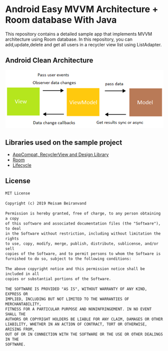 # Android Easy MVVM Architecture + Room database With Java
This repository contains a detailed sample app that implements MVVM architecture using Room database. 
In this repository, you can add,update,delete and get all users in a recycler view list using ListAdapter.

## Android Clean Architecture
<img src="mvvm_architecture.png" alt="preview">

## Libraries used on the sample project
- [AppCompat, RecyclerView and Design Library](https://developer.android.com/topic/libraries/support-library/?hl=es)
- [Room](https://developer.android.com/jetpack/androidx/releases/room)
- [Lifecycle](https://developer.android.com/jetpack/androidx/releases/lifecycle)

## License
    MIT License
    
    Copyright (c) 2019 Meisam Beiranvand
    
    Permission is hereby granted, free of charge, to any person obtaining a copy
    of this software and associated documentation files (the "Software"), to deal
    in the Software without restriction, including without limitation the rights
    to use, copy, modify, merge, publish, distribute, sublicense, and/or sell
    copies of the Software, and to permit persons to whom the Software is
    furnished to do so, subject to the following conditions:
    
    The above copyright notice and this permission notice shall be included in all
    copies or substantial portions of the Software.
    
    THE SOFTWARE IS PROVIDED "AS IS", WITHOUT WARRANTY OF ANY KIND, EXPRESS OR
    IMPLIED, INCLUDING BUT NOT LIMITED TO THE WARRANTIES OF MERCHANTABILITY,
    FITNESS FOR A PARTICULAR PURPOSE AND NONINFRINGEMENT. IN NO EVENT SHALL THE
    AUTHORS OR COPYRIGHT HOLDERS BE LIABLE FOR ANY CLAIM, DAMAGES OR OTHER
    LIABILITY, WHETHER IN AN ACTION OF CONTRACT, TORT OR OTHERWISE, ARISING FROM,
    OUT OF OR IN CONNECTION WITH THE SOFTWARE OR THE USE OR OTHER DEALINGS IN THE
    SOFTWARE.

